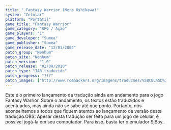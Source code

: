 ```yaml
---
title: " Fantasy Warrior (Nero Oshikawa)"
system: "Celular"
platform: "Portátil"
game_title: "Fantasy Warrior"
game_category: "RPG / Ação"
game_players: "1"
game_developer: "Sumea"
game_publisher: "Sumea"
game_release_date: "12/01/2004"
patch_group: "Nenhum"
patch_site: "Nenhum"
patch_version: "1.0"
patch_release: "02/08/2010"
patch_type: "JAR traduzido"
patch_progress: "???"
patch_images: ["http://www.romhackers.org/imagens/traducoes/%5BCEL%5D%20Fantasy%20Warrior%20-%20Nero%20Oshikawa%20-%201.png","http://www.romhackers.org/imagens/traducoes/%5BCEL%5D%20Fantasy%20Warrior%20-%20Nero%20Oshikawa%20-%202.png","http://www.romhackers.org/imagens/traducoes/%5BCEL%5D%20Fantasy%20Warrior%20-%20Nero%20Oshikawa%20-%203.png"]
---
```

Este é o primeiro lançamento da tradução ainda em andamento para o jogo Fantasy Warrior. Sobre o andamento, os textos estão traduzidos e acentuados, mas ainda não se sabe até que ponto. Portanto, nós aconselhamos a todos que fiquem atentos ao lançamento da versão desta tradução.OBS: Apesar desta tradução ser feita para um jogo de celular, é possível jogá-la em seu computador. Para isso, basta ter o emulador SjBoy.